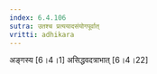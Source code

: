 ```yaml
---
index: 6.4.106
sutra: उतश्च प्रत्ययादसंयोगपूर्वात्‌
vritti: adhikara
---
```


 अङ्गस्य [6।4।1]  असिद्धवदत्राभात् [6।4।22] 